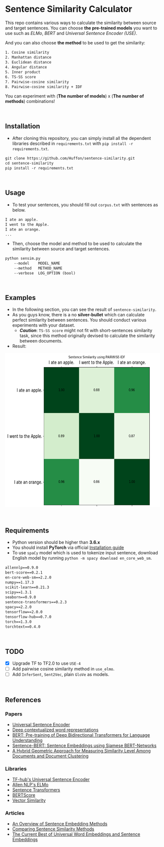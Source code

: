# Sentence Similarity Calculator
This repo contains various ways to calculate the similarity between source and target sentences. You can choose **the pre-trained models** you want to use such as _ELMo_, _BERT_ and _Universal Sentence Encoder (USE)_.

And you can also choose **the method** to be used to get the similarity:

    1. Cosine similarity
    2. Manhattan distance
    3. Euclidean distance
    4. Angular distance
    5. Inner product
    6. TS-SS score
    7. Pairwise-cosine similarity
    8. Pairwise-cosine similarity + IDF
    
You can experiment with (**The number of models**) x (**The number of methods**) combinations!
    
<br/>

## Installation
- After cloning this repository, you can simply install all the dependent libraries described in `requirements.txt` with `pip install -r requirements.txt`.
```
git clone https://github.com/Huffon/sentence-similarity.git
cd sentence-similarity
pip install -r requirements.txt
```

<br/>

## Usage
- To test your sentences, you should fill out `corpus.txt` with sentences as below.
```
I ate an apple.
I went to the Apple.
I ate an orange.
...
```
- Then, choose the model and method to be used to calculate the similarity between source and target sentences.
```
python sensim.py
    --model    MODEL_NAME
    --method   METHOD_NAME
    --verbose  LOG_OPTION (bool)
```

<br/>

## Examples
- In the following section, you can see the result of `sentence-similarity`.
- As you guys know, there is a no **silver-bullet** which can calculate perfect similarity between sentences. You should conduct various experiments with your dataset.
    - _**Caution**_: `TS-SS score` might not fit with short-sentences similarity task, since this method originally devised to calculate the similarity between documents.
- Result:

<p align="center">
  <img width="600" height="500" src="fig/result.png">
</p>

<br/>

## Requirements
- Python version should be higher than **3.6.x**
- You should install **PyTorch** via official [Installation guide](https://pytorch.org/get-started/locally/)
- To use `spaCy` model which is used to tokenize input sentence, download English model by running `python -m spacy download en_core_web_sm`.
```
allennlp==0.9.0
bert-score==0.2.1
en-core-web-sm==2.2.0
numpy==1.17.3
scikit-learn==0.21.3
scipy==1.3.1
seaborn==0.9.0
sentence-transformers==0.2.3
spacy==2.2.0
tensorflow==2.0.0
tensorflow-hub==0.7.0
torch==1.3.0
torchtext==0.4.0
```

<br/>

## TODO
- [x] Upgrade TF to TF2.0 to use `USE-4`
- [ ] Add pairwise cosine similarity method in `use_elmo`.
- [ ] Add `InferSent`, `Sent2Vec`, plain `GloVe` as models.

<br/>

## References
### Papers
- [Universal Sentence Encoder](https://arxiv.org/abs/1803.11175)
- [Deep contextualized word representations](https://arxiv.org/abs/1802.05365)
- [BERT: Pre-training of Deep Bidirectional Transformers for Language Understanding](https://arxiv.org/abs/1810.04805)
- [Sentence-BERT: Sentence Embeddings using Siamese BERT-Networks](https://arxiv.org/abs/1908.10084)
- [A Hybrid Geometric Approach for Measuring Similarity Level Among Documents and Document Clustering](https://ieeexplore.ieee.org/document/7474366/metrics#metrics)


### Libraries
- [TF-hub's Universal Sentence Encoder](https://tfhub.dev/google/universal-sentence-encoder/2)
- [Allen NLP's ELMo](https://github.com/allenai/allennlp)
- [Sentence Transformers](https://github.com/UKPLab/sentence-transformers)
- [BERTScore](https://github.com/Tiiiger/bert_score)
- [Vector Similarity](https://github.com/taki0112/Vector_Similarity)


### Articles
- [An Overview of Sentence Embedding Methods](http://mlexplained.com/2017/12/28/an-overview-of-sentence-embedding-methods/)
- [Comparing Sentence Similarity Methods](http://nlp.town/blog/sentence-similarity/)
- [The Current Best of Universal Word Embeddings and Sentence Embeddings](https://medium.com/huggingface/universal-word-sentence-embeddings-ce48ddc8fc3a)